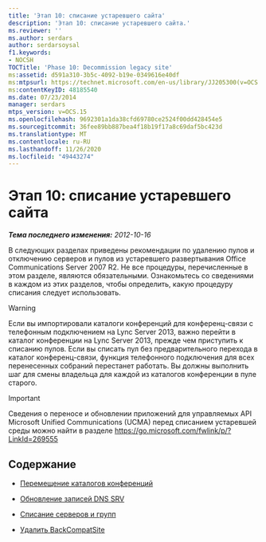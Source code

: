 ```yaml
---
title: 'Этап 10: списание устаревшего сайта'
description: 'Этап 10: списание устаревшего сайта.'
ms.reviewer: ''
ms.author: serdars
author: serdarsoysal
f1.keywords:
- NOCSH
TOCTitle: 'Phase 10: Decommission legacy site'
ms:assetid: d591a310-3b5c-4092-b19e-0349616e40df
ms:mtpsurl: https://technet.microsoft.com/en-us/library/JJ205300(v=OCS.15)
ms:contentKeyID: 48185540
ms.date: 07/23/2014
manager: serdars
mtps_version: v=OCS.15
ms.openlocfilehash: 9692301a1da38cfd69780ce2524f00dd428454e5
ms.sourcegitcommit: 36fee89bb887bea4f18b19f17a8c69daf5bc423d
ms.translationtype: MT
ms.contentlocale: ru-RU
ms.lasthandoff: 11/26/2020
ms.locfileid: "49443274"
---
```

# <a name="phase-10-decommission-legacy-site"></a>Этап 10: списание устаревшего сайта

<div data-xmlns="http://www.w3.org/1999/xhtml">

<div class="topic" data-xmlns="http://www.w3.org/1999/xhtml" data-msxsl="urn:schemas-microsoft-com:xslt" data-cs="https://msdn.microsoft.com/">

<div data-asp="https://msdn2.microsoft.com/asp">



</div>

<div id="mainSection">

<div id="mainBody">

<span> </span>

_**Тема последнего изменения:** 2012-10-16_

В следующих разделах приведены рекомендации по удалению пулов и отключению серверов и пулов из устаревшего развертывания Office Communications Server 2007 R2. Не все процедуры, перечисленные в этом разделе, являются обязательными. Ознакомьтесь со сведениями в каждом из этих разделов, чтобы определить, какую процедуру списания следует использовать.

<div>


> [!WARNING]  
> Если вы импортировали каталоги конференций для конференц-связи с телефонным подключением на Lync Server 2013, важно перейти в каталог конференции на Lync Server 2013, прежде чем приступить к списанию пулов. Если вы списать пул без предварительного перехода в каталог конференц-связи, функция телефонного подключения для всех перенесенных собраний перестанет работать. Вы должны выполнить шаг для смены владельца для каждой из каталогов конференции в пуле старого.



</div>

<div>


> [!IMPORTANT]  
> Сведения о переносе и обновлении приложений для управляемых API Microsoft Unified Communications (UCMA) перед списанием устаревшей среды можно найти в разделе <A href="https://go.microsoft.com/fwlink/p/?linkid=269555">https://go.microsoft.com/fwlink/p/?LinkId=269555</A>



</div>

<div>

## <a name="in-this-section"></a>Содержание

  - [Перемещение каталогов конференций](move-conference-directories.md)

  - [Обновление записей DNS SRV](update-dns-srv-records.md)

  - [Списание серверов и групп](decommissioning-servers-and-pools.md)

  - [Удалить BackCompatSite](remove-backcompatsite.md)

</div>

</div>

<span> </span>

</div>

</div>

</div>

